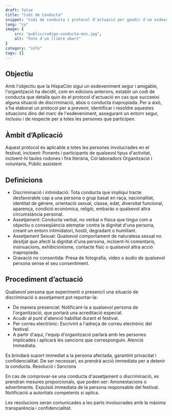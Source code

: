 ```yaml
---
draft: false
title: "Codi de Conducta"
snippet: "Codi de conducta i protocol d'actuació per gaudir d'un esdeveniment segur"
lang: "ca"
image: {
    src: "public/codigo-conducta-min.jpg",
    alt: "Foto d'un llibre obert"
}
category: "info"
tags: []
---
```


## Objectiu

Amb l'objectiu que la HispaCón sigui un esdeveniment segur i amigable, l'organització ha decidit, com en edicions anteriors, establir un codi de conducta que detalla quin és el protocol d'actuació en cas que succeeixi alguna situació de discriminació, abús o conducta inapropiada.
Per a això, s'ha elaborat un protocol per a prevenir, identificar i resoldre aquestes situacions dins del marc de l'esdeveniment, assegurant un entorn segur, inclusiu i de respecte per a totes les persones que participen.

## Àmbit d’Aplicació

Aquest protocol és aplicable a totes les persones involucrades en el festival, incloent:
Ponents i participants de qualsevol tipus d'activitat, incloent-hi taules rodones i fira literària, Col·laboradors Organització i voluntaris, Públic assistent

## Definicions

- Discriminació i intimidació: Tota conducta que impliqui tracte desfavorable cap a una persona o grup basat en raça, nacionalitat, identitat de gènere, orientació sexual, classe, edat, diversitat funcional, aparença, condició econòmica, religió, embaràs o qualsevol altra circumstància personal.
- Assetjament: Conducta verbal, no verbal o física que tingui com a objectiu o conseqüència atemptar contra la dignitat d'una persona, creant un entorn intimidatori, hostil, degradant o humiliant.
- Assetjament Sexual: Qualsevol comportament de naturalesa sexual no desitjat que afecti la dignitat d'una persona, incloent-hi comentaris, insinuacions, exhibicionisme, contacte físic o qualsevol altra acció inapropiada.
- Gravació no consentida: Presa de fotografia, vídeo o àudio de qualsevol persona sense el seu consentiment.

## Procediment d’actuació

Qualsevol persona que experimenti o presenciï una situació de discriminació o assetjament pot reportar-la:
- De manera presencial: Notificant-la a qualsevol persona de l'organització, que portarà una acreditació especial. 
- Acudir al punt d'atenció habilitat durant el festival. 
- Per correu electrònic: Escrivint a l'adreça de correu electrònic del festival.
- A partir d'aquí, l'equip d'organització parlarà amb les persones implicades i aplicarà les sancions que corresponguin. Atenció Immediata.

Es brindarà suport immediat a la persona afectada, garantint privacitat i confidencialitat. De ser necessari, es prendrà acció immediata per a detenir la conducta.
Resolució i Sancions

En cas de comprovar-se una conducta d'assetjament o discriminació, es prendran mesures proporcionals, que poden ser: Amonestacions o advertiments. Expulsió immediata de la persona responsable del festival. Notificació a autoritats competents si aplica.

Les resolucions seran comunicades a les parts involucrades amb la màxima transparència i confidencialitat.
